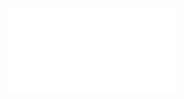 [![Resume](%assets_url%/files/6a/73up7f52dv3mjh3ccddymen78pd741/kurs_jan_resume_2016.pdf)](%assets_url%/files/6a/73up7f52dv3mjh3ccddymen78pd741/kurs_jan_resume_2016.pdf)
